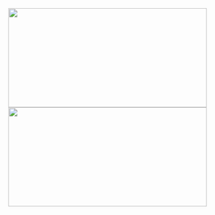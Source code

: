 <div>  
  <a href="https://github.com/viniciuscole">
    <img height="200em" width="400em" src="https://github-readme-stats.vercel.app/api?username=viniciuscole&include_all_commits=true&count_private=true&show_icons=true&theme=panda" />
    <img height="200em" width="400em" src="https://github-readme-stats.vercel.app/api/top-langs/?username=viniciuscole&layout=compact" />
  </a>
</div>
